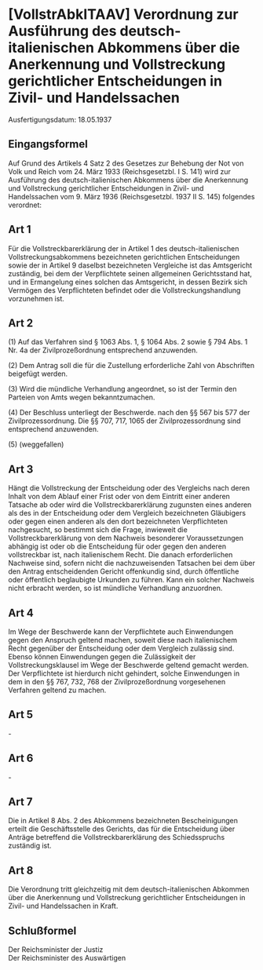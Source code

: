 # [VollstrAbkITAAV] Verordnung zur Ausführung des deutsch-italienischen Abkommens über die Anerkennung und Vollstreckung gerichtlicher Entscheidungen in Zivil- und Handelssachen

Ausfertigungsdatum: 18.05.1937

 

## Eingangsformel

Auf Grund des Artikels 4 Satz 2 des Gesetzes zur Behebung der Not von Volk und Reich vom 24. März 1933 (Reichsgesetzbl. I S. 141) wird zur Ausführung des deutsch-italienischen Abkommens über die Anerkennung und Vollstreckung gerichtlicher Entscheidungen in Zivil- und Handelssachen vom 9. März 1936 (Reichsgesetzbl. 1937 II S. 145) folgendes verordnet:


## Art 1

Für die Vollstreckbarerklärung der in Artikel 1 des deutsch-italienischen Vollstreckungsabkommens bezeichneten gerichtlichen Entscheidungen sowie der in Artikel 9 daselbst bezeichneten Vergleiche ist das Amtsgericht zuständig, bei dem der Verpflichtete seinen allgemeinen Gerichtsstand hat, und in Ermangelung eines solchen das Amtsgericht, in dessen Bezirk sich Vermögen des Verpflichteten befindet oder die Vollstreckungshandlung vorzunehmen ist.


## Art 2

(1) Auf das Verfahren sind § 1063 Abs. 1, § 1064 Abs. 2 sowie § 794 Abs. 1 Nr. 4a der Zivilprozeßordnung entsprechend anzuwenden.

(2) Dem Antrag soll die für die Zustellung erforderliche Zahl von Abschriften beigefügt werden.

(3) Wird die mündliche Verhandlung angeordnet, so ist der Termin den Parteien von Amts wegen bekanntzumachen.

(4) Der Beschluss unterliegt der Beschwerde. nach den §§ 567 bis 577 der Zivilprozessordnung. Die §§ 707, 717, 1065 der Zivilprozessordnung sind entsprechend anzuwenden.

(5) (weggefallen)


## Art 3

Hängt die Vollstreckung der Entscheidung oder des Vergleichs nach deren Inhalt von dem Ablauf einer Frist oder von dem Eintritt einer anderen Tatsache ab oder wird die Vollstreckbarerklärung zugunsten eines anderen als des in der Entscheidung oder dem Vergleich bezeichneten Gläubigers oder gegen einen anderen als den dort bezeichneten Verpflichteten nachgesucht, so bestimmt sich die Frage, inwieweit die Vollstreckbarerklärung von dem Nachweis besonderer Voraussetzungen abhängig ist oder ob die Entscheidung für oder gegen den anderen vollstreckbar ist, nach italienischem Recht. Die danach erforderlichen Nachweise sind, sofern nicht die nachzuweisenden Tatsachen bei dem über den Antrag entscheidenden Gericht offenkundig sind, durch öffentliche oder öffentlich beglaubigte Urkunden zu führen. Kann ein solcher Nachweis nicht erbracht werden, so ist mündliche Verhandlung anzuordnen.


## Art 4

Im Wege der Beschwerde kann der Verpflichtete auch Einwendungen gegen den Anspruch geltend machen, soweit diese nach italienischem Recht gegenüber der Entscheidung oder dem Vergleich zulässig sind. Ebenso können Einwendungen gegen die Zulässigkeit der Vollstreckungsklausel im Wege der Beschwerde geltend gemacht werden. Der Verpflichtete ist hierdurch nicht gehindert, solche Einwendungen in dem in den §§ 767, 732, 768 der Zivilprozeßordnung vorgesehenen Verfahren geltend zu machen.


## Art 5

\-


## Art 6

\-


## Art 7

Die in Artikel 8 Abs. 2 des Abkommens bezeichneten Bescheinigungen erteilt die Geschäftsstelle des Gerichts, das für die Entscheidung über Anträge betreffend die Vollstreckbarerklärung des Schiedsspruchs zuständig ist.


## Art 8

Die Verordnung tritt gleichzeitig mit dem deutsch-italienischen Abkommen über die Anerkennung und Vollstreckung gerichtlicher Entscheidungen in Zivil- und Handelssachen in Kraft.


## Schlußformel

Der Reichsminister der Justiz  
Der Reichsminister des Auswärtigen

